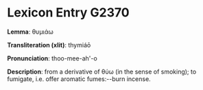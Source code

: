 # Lexicon Entry G2370

**Lemma**: θυμιάω

**Transliteration (xlit)**: thymiáō

**Pronunciation**: thoo-mee-ah'-o

**Description**:
from a derivative of θύω (in the sense of smoking); to fumigate, i.e. offer aromatic fumes:--burn incense.
